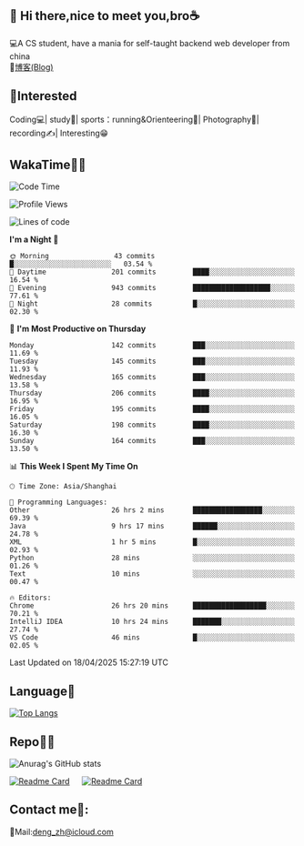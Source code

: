 👋 Hi there,nice to meet you,bro☕
---
💻A CS student, have a mania for self-taught backend web developer from china   
📌[博客(Blog)](https://github.com/HealUP/MyBlog)

 <!-- waka-box start -->
 <!-- waka-box end -->
 
🧲**Interested**
--
Coding💻| study📖| sports：running&Orienteering🏃‍| Photography📸| recording✍️| Interesting😁

WakaTime👨‍💻
---
<!--START_SECTION:waka-->
![Code Time](http://img.shields.io/badge/Code%20Time-2%2C869%20hrs%2048%20mins-blue)

![Profile Views](http://img.shields.io/badge/Profile%20Views-0-blue)

![Lines of code](https://img.shields.io/badge/From%20Hello%20World%20I%27ve%20Written-205.1%20thousand%20lines%20of%20code-blue)

**I'm a Night 🦉** 

```text
🌞 Morning                43 commits          █░░░░░░░░░░░░░░░░░░░░░░░░   03.54 % 
🌆 Daytime                201 commits         ████░░░░░░░░░░░░░░░░░░░░░   16.54 % 
🌃 Evening                943 commits         ███████████████████░░░░░░   77.61 % 
🌙 Night                  28 commits          █░░░░░░░░░░░░░░░░░░░░░░░░   02.30 % 
```
📅 **I'm Most Productive on Thursday** 

```text
Monday                   142 commits         ███░░░░░░░░░░░░░░░░░░░░░░   11.69 % 
Tuesday                  145 commits         ███░░░░░░░░░░░░░░░░░░░░░░   11.93 % 
Wednesday                165 commits         ███░░░░░░░░░░░░░░░░░░░░░░   13.58 % 
Thursday                 206 commits         ████░░░░░░░░░░░░░░░░░░░░░   16.95 % 
Friday                   195 commits         ████░░░░░░░░░░░░░░░░░░░░░   16.05 % 
Saturday                 198 commits         ████░░░░░░░░░░░░░░░░░░░░░   16.30 % 
Sunday                   164 commits         ███░░░░░░░░░░░░░░░░░░░░░░   13.50 % 
```


📊 **This Week I Spent My Time On** 

```text
🕑︎ Time Zone: Asia/Shanghai

💬 Programming Languages: 
Other                    26 hrs 2 mins       █████████████████░░░░░░░░   69.39 % 
Java                     9 hrs 17 mins       ██████░░░░░░░░░░░░░░░░░░░   24.78 % 
XML                      1 hr 5 mins         █░░░░░░░░░░░░░░░░░░░░░░░░   02.93 % 
Python                   28 mins             ░░░░░░░░░░░░░░░░░░░░░░░░░   01.26 % 
Text                     10 mins             ░░░░░░░░░░░░░░░░░░░░░░░░░   00.47 % 

🔥 Editors: 
Chrome                   26 hrs 20 mins      ██████████████████░░░░░░░   70.21 % 
IntelliJ IDEA            10 hrs 24 mins      ███████░░░░░░░░░░░░░░░░░░   27.74 % 
VS Code                  46 mins             █░░░░░░░░░░░░░░░░░░░░░░░░   02.05 % 
```


 Last Updated on 18/04/2025 15:27:19 UTC
<!--END_SECTION:waka-->

Language🚀
---
[![Top Langs](https://github-readme-stats.vercel.app/api/top-langs/?username=HealUP&layout=compact&hide_border=true)](https://github.com/HealUP)

Repo🧑‍💻
---
![Anurag's GitHub stats](https://github-readme-stats.vercel.app/api?username=HealUP&count_private=true&show_icons=true&theme=gruvbox&hide_border=true) 

[![Readme Card](https://github-readme-stats.vercel.app/api/pin/?username=HealUP&repo=InternetEy&theme=transparent)](https://github.com/HealUP/InternetEy) &emsp;
[![Readme Card](https://github-readme-stats.vercel.app/api/pin/?username=HealUP&repo=CampusExperience&theme=transparent)](https://github.com/HealUP/CampusExperience)


Contact me📱:
---
📮Mail:deng_zh@icloud.com  
